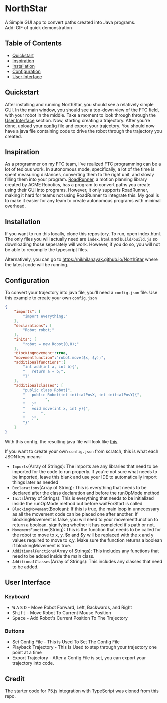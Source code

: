 # NorthStar

A Simple GUI app to convert paths created into Java programs.<br>
Add: GIF of quick demonstration



## Table of Contents

- [Quickstart](#quickstart)
- [Inspiration](#inspirations)
- [Installation](#installation)
- [Configuration](#configuration)
- [User Interface](#user-interface)

## Quickstart
After installing and running NorthStar, you should see a relatively simple GUI. In the main window, you should see a top-down view of the FTC field, with your robot in the middle. Take a moment to look through through the [User Interface](#User-Interface) section. Now, starting creating a trajectory. After you're done, upload your [config](#configuration) file and export your trajectory. You should now have a java file containing code to drive the robot through the trajectory you created.

## Inspiration
As a programmer on my FTC team, I've realized FTC programming can be a lot of tedious work. In autonomous mode, specifically, a lot of the time is spent measuring distances, converting them to the right unit, and slowly filling them into your program. [RoadRunner](https://github.com/acmerobotics/road-runner), a motion planning library created by ACME Robotics, has a program to convert paths you create using their GUI into programs. However, it only supports RoadRunner, making it hard for teams not using RoadRunner to integrate this. My goal is to make it easier for any team to create autonomous programs with minimal overhead.

## Installation
If you want to run this locally, clone this repository. To run, open index.html. The only files you will actually need are `index.html` and `build/build.js` so downloading those seperately will work. However, if you do so, you will not be able to recompile the typescript files.

Alternatively, you can go to https://nikhilanayak.github.io/NorthStar where the latest code will be running.

## Configuration
To convert your trajectory into java file, you'll need a `config.json` file. Use this example to create your own `config.json`
```json
{
    "imports": [
        "import everything;"
    ],
    "declarations": [
        "Robot robot;"
    ],
    "inits": [
        "robot = new Robot(0,0);"
    ],
    "blockingMovement":true,
    "movementfunction":"robot.move($x, $y);",
    "additionalfunctions":[
        "int add(int a, int b){",
        "   return a + b;",
        "}"
    ],
    "additionalclasses": [
        "public class Robot{",
        "   public Robot(int initialPosX, int initialPosY){",
        "         ",
        "   }"
        "   void move(int x, int y){",
        "       ",
        "   }",
        "}"
    ]
}

```
With this config, the resulting java file will look like [this](templates/blocking.java)

If you want to create your own `config.json` from scratch, this is what each JSON key means:
- `Imports`(Array of Strings): The imports are any libraries that need to be imported for the code to run properly. If you're not sure what needs to be imported, leave this blank and use your IDE to automatically import things later as needed
- `Declarations`(Array of String): This is everything that needs to be declared after the class declaration and before the runOpMode method
- `Inits`(Array of Strings): This is everything that needs to be initialized inside the runOpMode method but before waitForStart is called
- `BlockingMovement`(Boolean): If this is true, the main loop in unnecessary as all the movement code can be placed one after another. If blockingMovement is false, you will need to your movementfunction to return a boolean, signifying whether it has completed it's path or not. 
- `MovementFunction`(String): This is the function that needs to be called for the robot to move to x, y. $x and $y will be replaced with the x and y values required to move to x,y. Make sure the function returns a boolean if blockingMovement is true.
- `AdditionalFunctions`(Array of Strings): This includes any functions that need to be added inside the main class.
- `AdditionalClasses`(Array of Strings): This includes any classes that need to be added.



## User Interface
### Keyboard
- <kbd>W</kbd> <kbd>A</kbd> <kbd>S</kbd> <kbd>D</kbd> - Move Robot Forward, Left, Backwards, and Right
- <kbd>Shift</kbd> - Move Robot To Current Mouse Position
- <kbd>Space</kbd> - Add Robot's Current Position To The Trajectory
### Buttons
- Set Config File - This is Used To Set The Config File
- Playback Trajectory - This Is Used to step through your trajectory one point at a time
- Export Trajectory - After a Config File is set, you can export your trajectory into code.

## Credit
The starter code for P5.js integration with TypeScript was cloned from [this](https://github.com/Gaweph/p5-typescript-starter) repo.
